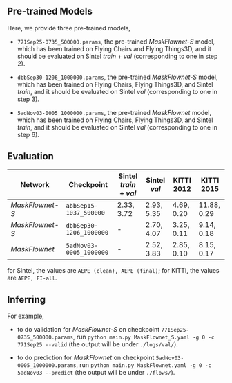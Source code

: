 ## Pre-trained Models

Here, we provide three pre-trained models,

- `771Sep25-0735_500000.params`, the pre-trained *MaskFlownet-S* model, which has been trained on Flying Chairs and Flying Things3D, and it should be evaluated on Sintel *train* + *val* (corresponding to one in step 2).

- `dbbSep30-1206_1000000.params`, the pre-trained *MaskFlownet-S* model, which has been trained on Flying Chairs, Flying Things3D, and Sintel *train*, and it should be evaluated on Sintel *val* (corresponding to one in step 3).

- `5adNov03-0005_1000000.params`, the pre-trained *MaskFlownet* model, which has been trained on Flying Chairs, Flying Things3D, and Sintel *train*, and it should be evaluated on Sintel *val* (corresponding to one in step 6).

## Evaluation

<center>

| Network | Checkpoint | Sintel *train* + *val* | Sintel *val* | KITTI 2012 | KITTI 2015 |
|---|---|---|---|---|---|
| *MaskFlownet-S* | `abbSep15-1037_500000`  | 2.33, 3.72 | 2.93, 5.35 | 4.69, 0.20 | 11.88, 0.29 |
| *MaskFlownet-S* | `dbbSep30-1206_1000000` | - | 2.70, 4.07 | 3.25, 0.11 | 9.14, 0.18 |
| *MaskFlownet*   | `5adNov03-0005_1000000` | - | 2.52, 3.83 | 2.85, 0.10 | 8.15, 0.17 |

</center>

for Sintel, the values are `AEPE (clean), AEPE (final)`; for KITTI, the values are `AEPE, FI-all`.

## Inferring

For example,

- to do validation for *MaskFlownet-S* on checkpoint `771Sep25-0735_500000.params`, run `python main.py MaskFlownet_S.yaml -g 0 -c 771Sep25 --valid` (the output will be under `./logs/val/`).

- to do prediction for *MaskFlownet* on checkpoint `5adNov03-0005_1000000.params`, run `python main.py MaskFlownet.yaml -g 0 -c 5adNov03 --predict` (the output will be under `./flows/`).
